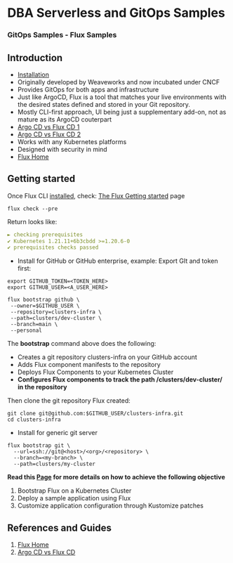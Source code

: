 # DBA Serverless and GitOps Samples
### GitOps Samples - Flux Samples  


## Introduction
- [Installation](../../_install-setup/README.md)
- Originally developed by Weaveworks and now incubated under CNCF
- Provides GitOps for both apps and infrastructure
- Just like ArgoCD, Flux is a tool that matches your live environments with the desired states defined and stored in your Git repository. 
- Mostly CLI-first approach, UI being just a supplementary add-on, not as mature as its ArgoCD couterpart
- [Argo CD vs Flux CD 1](https://thenewstack.io/gitops-on-kubernetes-deciding-between-argo-cd-and-flux/)
- [Argo CD vs Flux CD 2](https://rajputvaibhav.medium.com/argo-cd-vs-flux-cd-right-gitops-tool-for-your-kubernetes-cluster-c71cff489d26)
- Works with any Kubernetes platforms
- Designed with security in mind
- [Flux Home](https://fluxcd.io)

## Getting started
Once Flux CLI [installed](../../_install-setup/README.md), check:
[The Flux Getting started](https://fluxcd.io/docs/get-started/) page
```shell
flux check --pre
```
Return looks like:
```yaml
► checking prerequisites
✔ Kubernetes 1.21.11+6b3cbdd >=1.20.6-0
✔ prerequisites checks passed
```

- Install for GitHub or GitHub enterprise, example:
  Export GIt and token first:
```shell
export GITHUB_TOKEN=<TOKEN_HERE>
export GITHUB_USER=<A_USER_HERE>
```
```shell
flux bootstrap github \   
 --owner=$GITHUB_USER \   
 --repository=clusters-infra \   
 --path=clusters/dev-cluster \  
 --branch=main \   
 --personal 
```
The **bootstrap** command above does the following:
   - Creates a git repository clusters-infra on your GitHub account
   - Adds Flux component manifests to the repository
   - Deploys Flux Components to your Kubernetes Cluster
   - **Configures Flux components to track the path /clusters/dev-cluster/ in the repository**

Then clone the git repository Flux created:
```shell
git clone git@github.com:$GITHUB_USER/clusters-infra.git
cd clusters-infra
```
- Install for generic git server
```shell
flux bootstrap git \
  --url=ssh://git@<host>/<org>/<repository> \
  --branch=<my-branch> \
  --path=clusters/my-cluster
```

**Read this [Page](https://fluxcd.io/docs/get-started/) for more details on how to achieve the following objective**
  1. Bootstrap Flux on a Kubernetes Cluster
  2. Deploy a sample application using Flux
  3. Customize application configuration through Kustomize patches



## References and Guides
1. [Flux Home](https://fluxcd.io/docs/get-started/)
2. [Argo CD vs Flux CD](https://rajputvaibhav.medium.com/argo-cd-vs-flux-cd-right-gitops-tool-for-your-kubernetes-cluster-c71cff489d26)
